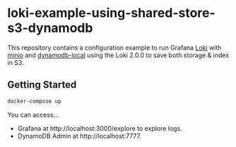 # loki-example-using-shared-store-s3-dynamodb

This repository contains a configuration example to run Grafana [Loki](https://grafana.com/oss/loki/) with
[minio](https://github.com/minio/minio) and [dynamodb-local](https://hub.docker.com/r/amazon/dynamodb-local) using the Loki 2.0.0 to save both storage & index in S3.

## Getting Started

```bash
docker-compose up
```

You can access... 

- Grafana at http://localhost:3000/explore to explore logs.
- DynamoDB Admin at http://localhost:7777.

